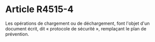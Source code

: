 # Article R4515-4

  
Les opérations de chargement ou de déchargement, font l'objet d'un document écrit, dit « protocole de sécurité », remplaçant le plan de prévention.